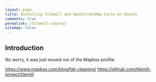 ```yaml
---
layout: page
title: Installing Tilemill and OpenStreetMap-Carto on Ubuntu
comments: true
permalink: /tilemill-ubuntu/
sitemap: false
---
```


## Introduction



No worry, it was just moved out of the Mapbox profile:

https://www.mapbox.com/blog/fall-cleaning/
https://github.com/tilemill-project/tilemill

